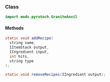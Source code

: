 
### Class

```java
import mods.pyrotech.GraniteAnvil
```

#### Methods

```java
static void addRecipe(
  string name, 
  IItemStack output, 
  IIngredient input, 
  int hits, 
  string type
);
```


```java
static void removeRecipes(IIngredient output);
```

